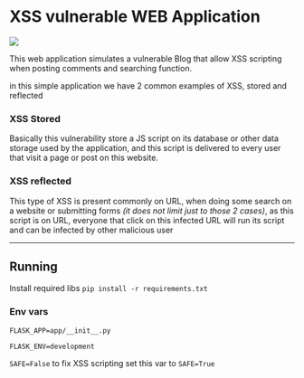 # XSS vulnerable WEB Application
<img src="https://img.shields.io/badge/python-3.8.6-blueviolet">

This web application simulates a vulnerable Blog that allow XSS scripting when posting comments and searching function.

in this simple application we have 2 common examples of XSS, stored and reflected

### XSS Stored

Basically this vulnerability store a JS script on its database or other data storage used by the application, and this script is delivered to every user that visit a page or post on this website.

### XSS reflected

This type of XSS is present commonly on URL, when doing some search on a website or submitting forms *(it does not limit just to those 2 cases)*, as this script is on URL, everyone that click on this infected URL will run its script and can be infected by other malicious user

---

## Running

Install required libs `pip install -r requirements.txt`

### Env vars
`FLASK_APP=app/__init__.py`

`FLASK_ENV=development`

`SAFE=False` to fix XSS scripting set this var to `SAFE=True`



